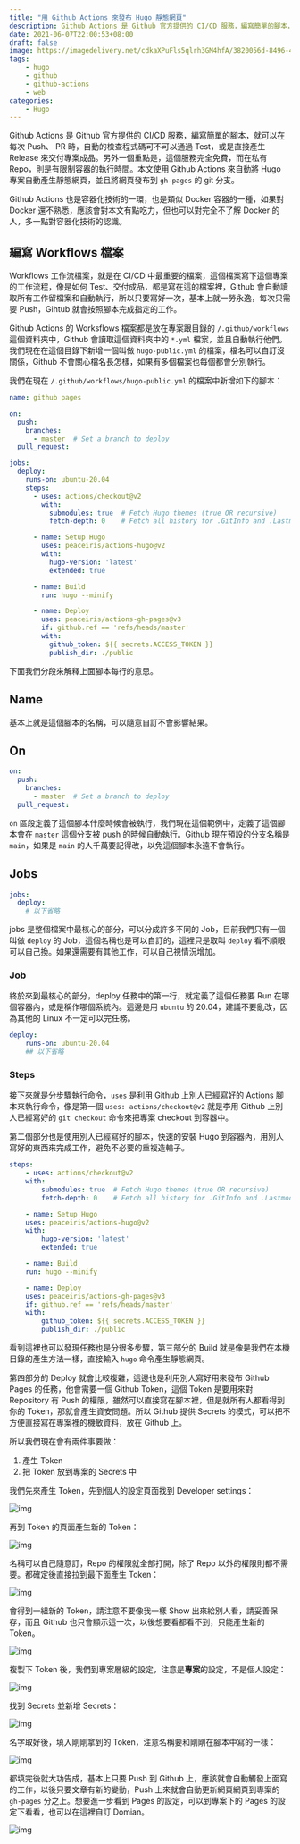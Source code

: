 ```yaml
---
title: "用 Github Actions 來發布 Hugo 靜態網頁"
description: Github Actions 是 Github 官方提供的 CI/CD 服務，編寫簡單的腳本，就可以在每次 Push、 PR 時，自動的檢查程式碼可不可以通過 Test，或是直接產生 Release 來交付專案成品。另外一個重點是，這個服務完全免費，而在私有 Repo，則是有限制容器的執行時間。本文使用 Github Actions 來自動將 Hugo 專案自動產生靜態網頁，並且將網頁發布到 gh-pages 的 git 分支。
date: 2021-06-07T22:00:53+08:00
draft: false
image: https://imagedelivery.net/cdkaXPuFls5qlrh3GM4hfA/3820056d-8496-4b29-efa0-716d71a45100/public
tags: 
    - hugo
    - github
    - github-actions
    - web
categories:
    - Hugo
---
```


Github Actions 是 Github 官方提供的 CI/CD 服務，編寫簡單的腳本，就可以在每次 Push、 PR 時，自動的檢查程式碼可不可以通過 Test，或是直接產生 Release 來交付專案成品。另外一個重點是，這個服務完全免費，而在私有 Repo，則是有限制容器的執行時間。本文使用 Github Actions 來自動將 Hugo 專案自動產生靜態網頁，並且將網頁發布到 `gh-pages` 的 git 分支。

<!--more-->

Github Actions 也是容器化技術的一環，也是類似 Docker 容器的一種，如果對 Docker 還不熟悉，應該會對本文有點吃力，但也可以對完全不了解 Docker 的人，多一點對容器化技術的認識。

## 編寫 Workflows 檔案

Workflows 工作流檔案，就是在 CI/CD 中最重要的檔案，這個檔案寫下這個專案的工作流程，像是如何 Test、交付成品，都是寫在這的檔案裡，Github 會自動讀取所有工作留檔案和自動執行，所以只要寫好一次，基本上就一勞永逸，每次只需要 Push，Gihtub 就會按照腳本完成指定的工作。

Github Actions 的 Worksflows 檔案都是放在專案跟目錄的 `/.github/workflows` 這個資料夾中，Github 會讀取這個資料夾中的 `*.yml` 檔案，並且自動執行他們。我們現在在這個目錄下新增一個叫做 `hugo-public.yml` 的檔案，檔名可以自訂沒關係，Github 不會關心檔名長怎樣，如果有多個檔案也每個都會分別執行。

我們在現在 `/.github/workflows/hugo-public.yml` 的檔案中新增如下的腳本：

```yml
name: github pages

on:
  push:
    branches:
      - master  # Set a branch to deploy
  pull_request:

jobs:
  deploy:
    runs-on: ubuntu-20.04
    steps:
      - uses: actions/checkout@v2
        with:
          submodules: true  # Fetch Hugo themes (true OR recursive)
          fetch-depth: 0    # Fetch all history for .GitInfo and .Lastmod

      - name: Setup Hugo
        uses: peaceiris/actions-hugo@v2
        with:
          hugo-version: 'latest'
          extended: true

      - name: Build
        run: hugo --minify

      - name: Deploy
        uses: peaceiris/actions-gh-pages@v3
        if: github.ref == 'refs/heads/master'
        with:
          github_token: ${{ secrets.ACCESS_TOKEN }}
          publish_dir: ./public
```

下面我們分段來解釋上面腳本每行的意思。

## Name

基本上就是這個腳本的名稱，可以隨意自訂不會影響結果。

## On

```yml
on:
  push:
    branches:
      - master  # Set a branch to deploy
  pull_request:
```

`on` 區段定義了這個腳本什麼時候會被執行，我們現在這個範例中，定義了這個腳本會在 `master` 這個分支被 push 的時候自動執行。Github 現在預設的分支名稱是 `main`，如果是 `main` 的人千萬要記得改，以免這個腳本永遠不會執行。

## Jobs

```yml
jobs:
  deploy:
    # 以下省略
```

jobs 是整個檔案中最核心的部分，可以分成許多不同的 Job，目前我們只有一個叫做 `deploy` 的 Job，這個名稱也是可以自訂的，這裡只是取叫 `deploy` 看不順眼可以自己換。如果還需要有其他工作，可以自己視情況增加。

### Job

終於來到最核心的部分，deploy 任務中的第一行，就定義了這個任務要 Run 在哪個容器內，或是稱作哪個系統內。這邊是用 `ubuntu` 的 20.04，建議不要亂改，因為其他的 Linux 不一定可以完任務。

``` yml
deploy:
    runs-on: ubuntu-20.04
    ## 以下省略
```

### Steps

接下來就是分步驟執行命令，`uses` 是利用 Github 上別人已經寫好的 Actions 腳本來執行命令，像是第一個 `uses: actions/checkout@v2` 就是李用 Github 上別人已經寫好的 `git checkout` 命令來把專案 checkout 到容器中。

第二個部分也是使用別人已經寫好的腳本，快速的安裝 Hugo 到容器內，用別人寫好的東西來完成工作，避免不必要的重複造輪子。

```yml
steps:
    - uses: actions/checkout@v2
    with:
        submodules: true  # Fetch Hugo themes (true OR recursive)
        fetch-depth: 0    # Fetch all history for .GitInfo and .Lastmod

    - name: Setup Hugo
    uses: peaceiris/actions-hugo@v2
    with:
        hugo-version: 'latest'
        extended: true

    - name: Build
    run: hugo --minify

    - name: Deploy
    uses: peaceiris/actions-gh-pages@v3
    if: github.ref == 'refs/heads/master'
    with:
        github_token: ${{ secrets.ACCESS_TOKEN }}
        publish_dir: ./public
```

看到這裡也可以發現任務也是分很多步驟，第三部分的 Build 就是像是我們在本機目錄的產生方法一樣，直接輸入 `hugo` 命令產生靜態網頁。

第四部分的 Deploy 就會比較複雜，這邊也是利用別人寫好用來發布 Github Pages 的任務，他會需要一個 Github Token，這個 Token 是要用來對 Repository 有 Push 的權限，雖然可以直接寫在腳本裡，但是就所有人都看得到你的 Token，那就會產生資安問題。所以 Github 提供 Secrets 的模式，可以把不方便直接寫在專案裡的機敏資料，放在 Github 上。

所以我們現在會有兩件事要做：

1. 產生 Token
2. 把 Token 放到專案的 Secrets 中

我們先來產生 Token，先到個人的設定頁面找到 Developer settings：

![img](https://imagedelivery.net/cdkaXPuFls5qlrh3GM4hfA/9cec1b4f-5bf6-4e41-9177-3cbe9ccfd400/large)

再到 Token 的頁面產生新的 Token：

![img](https://imagedelivery.net/cdkaXPuFls5qlrh3GM4hfA/dfa652f6-b8b1-4df2-5b7f-ccdda2e8df00/large)

名稱可以自己隨意訂，Repo 的權限就全部打開，除了 Repo 以外的權限則都不需要。都確定後直接拉到最下面產生 Token：

![img](https://imagedelivery.net/cdkaXPuFls5qlrh3GM4hfA/94de0480-f57a-4bef-b1e1-9ce3f75d2c00/large)

會得到一組新的 Token，請注意不要像我一樣 Show 出來給別人看，請妥善保存，而且 Github 也只會顯示這一次，以後想要看都看不到，只能產生新的 Token。

![img](https://imagedelivery.net/cdkaXPuFls5qlrh3GM4hfA/13bcbfe0-5bbc-4292-5679-cd5d1dba9f00/large)

複製下 Token 後，我們到專案層級的設定，注意是**專案**的設定，不是個人設定：

![img](https://imagedelivery.net/cdkaXPuFls5qlrh3GM4hfA/d5b06f39-8b64-4f76-3f68-84d30fbc9a00/large)

找到 Secrets 並新增 Secrets：

![img](https://imagedelivery.net/cdkaXPuFls5qlrh3GM4hfA/409789e1-87f4-4469-fcf4-032a27e05700/large)

名字取好後，填入剛剛拿到的 Token，注意名稱要和剛剛在腳本中寫的一樣：

![img](https://imagedelivery.net/cdkaXPuFls5qlrh3GM4hfA/8e7912d5-53fc-491a-a638-bee48f87be00/large)

都填完後就大功告成，基本上只要 Push 到 Github 上，應該就會自動觸發上面寫的工作，以後只要文章有新的變動，Push 上來就會自動更新網頁網頁到專案的 `gh-pages` 分之上。想要進一步看到 Pages 的設定，可以到專案下的 Pages 的設定下看看，也可以在這裡自訂 Domian。

![img](https://imagedelivery.net/cdkaXPuFls5qlrh3GM4hfA/e1c327a2-2e73-45ff-7305-a8440010d600/large)
